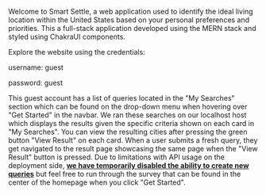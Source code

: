 Welcome to Smart Settle, a web application used to identify the ideal living location within the United States based on your personal preferences and priorities. This a full-stack application developed using the MERN stack and styled using ChakraUI components. 

Explore the website using the credentials:

username: guest

password: guest

This guest account has a list of queries located in the "My Searches" section which can be found on the drop-down menu when hovering over "Get Started" in the navbar. We ran these searches on our localhost host which displays the results given the specific criteria shown on each card in "My Searches". You can view the resulting cities after pressing the green button "View Result" on each card. When a user submits a fresh query, they get navigated to the result page showcasing the same page when the "View Result" button is pressed. Due to limitations with API usage on the deployment side, <ins>**we have temporarily disabled the ability to create new queries**</ins> but feel free to run through the survey that can be found in the center of the homepage when you click "Get Started".

